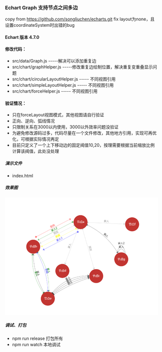 ### Echart Graph 支持节点之间多边
copy from https://github.com/songliuchen/echarts.git
fix layout为none，且设置coordinateSystem时出错的bug
#### Echart 版本 4.7.0
#### 修改代码：
- src/data/Graph.js  -----解决可以添加重复边
- src/chart/graphHelper.js -----修改重复边绘制位置，解决重复变重叠显示问题
- src/chart/circularLayoutHelper.js  ----- 不同视图引用
- src/chart/simpleLayoutHelper.js   ----- 不同视图引用
- src/chart/forceHelper.js   ----- 不同视图引用
#### 验证情况：
- 只在forceLayout视图模式，其他视图请自行验证
- 正向、逆向、弧线情况
- 只限制关系在3000以内使用，3000以外效率问题没验证
- 为避免修改源码过多，代码尽量在一个文件修改，其他地方引用，实现可再优化，可根据实际情况再定
- 目前只定义了一个上下移动边的固定阀值10,20，按理需要根据当前缩放比例计算该阀值，此处没处理
##### 演示文件
- index.html

##### 效果图
![效果图](demo.png)

##### 调试、打包
- npm run release 打包所有
- npm run watch 本地调试

